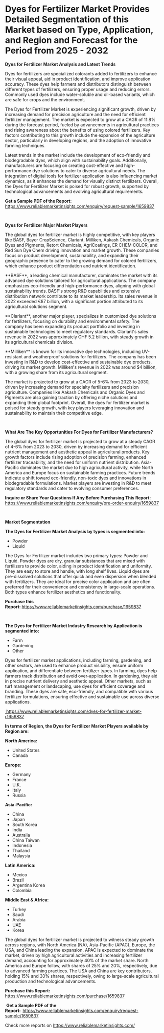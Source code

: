 <p><h1>Dyes for Fertilizer Market Provides Detailed Segmentation of this Market based on Type, Application, and Region and Forecast for the Period from 2025 - 2032</h1></p><p><strong>Dyes for Fertilizer Market Analysis and Latest Trends</strong></p>
<p><p>Dyes for fertilizers are specialized colorants added to fertilizers to enhance their visual appeal, aid in product identification, and improve application accuracy. These dyes help farmers and distributors distinguish between different types of fertilizers, ensuring proper usage and reducing errors. Commonly used dyes include water-soluble and oil-based variants, which are safe for crops and the environment.</p><p>The Dyes for Fertilizer Market is experiencing significant growth, driven by increasing demand for precision agriculture and the need for efficient fertilizer management. The market is expected to grow at a CAGR of 11.8% during the forecast period, fueled by advancements in agricultural practices and rising awareness about the benefits of using colored fertilizers. Key factors contributing to this growth include the expansion of the agriculture sector, particularly in developing regions, and the adoption of innovative farming techniques.</p><p>Latest trends in the market include the development of eco-friendly and biodegradable dyes, which align with sustainability goals. Additionally, manufacturers are focusing on creating cost-effective and high-performance dye solutions to cater to diverse agricultural needs. The integration of digital tools for fertilizer application is also influencing market dynamics, as it enhances the demand for visually distinct fertilizers. Overall, the Dyes for Fertilizer Market is poised for robust growth, supported by technological advancements and evolving agricultural requirements.</p></p>
<p><strong>Get a Sample PDF of the Report:&nbsp;</strong> <a href="https://www.reliablemarketinsights.com/enquiry/request-sample/1659837?utm_campaign=2231&utm_medium=2&utm_source=Github&utm_content=ia&utm_term=26012025&utm_id=dyes-for-fertilizer">https://www.reliablemarketinsights.com/enquiry/request-sample/1659837</a></p>
<p>&nbsp;</p>
<p><strong>Dyes for Fertilizer Major Market Players</strong></p>
<p><p>The global dyes for fertilizer market is highly competitive, with key players like BASF, Bayer CropScience, Clariant, Milliken, Aakash Chemicals, Organic Dyes and Pigments, Retort Chemicals, AgriCoatings, ER CHEM COLOR, and Red Sun Dye Chem driving innovation and market growth. These companies focus on product development, sustainability, and expanding their geographic presence to cater to the growing demand for colored fertilizers, which enhance product differentiation and nutrient identification.</p><p>**BASF**, a leading chemical manufacturer, dominates the market with its advanced dye solutions tailored for agricultural applications. The company emphasizes eco-friendly and high-performance dyes, aligning with global sustainability trends. BASF's strong R&D capabilities and extensive distribution network contribute to its market leadership. Its sales revenue in 2022 exceeded €87 billion, with a significant portion attributed to its agricultural solutions segment.</p><p>**Clariant**, another major player, specializes in customized dye solutions for fertilizers, focusing on durability and environmental safety. The company has been expanding its product portfolio and investing in sustainable technologies to meet regulatory standards. Clariant's sales revenue in 2022 was approximately CHF 5.2 billion, with steady growth in its agricultural chemicals division.</p><p>**Milliken** is known for its innovative dye technologies, including UV-resistant and weatherproof solutions for fertilizers. The company has been investing in R&D to develop cost-effective and sustainable dye products, driving its market growth. Milliken's revenue in 2022 was around $4 billion, with a growing share from its agricultural segment.</p><p>The market is projected to grow at a CAGR of 5-6% from 2023 to 2030, driven by increasing demand for specialty fertilizers and precision agriculture. Companies like Aakash Chemicals and Organic Dyes and Pigments are also gaining traction by offering niche solutions and expanding their global footprint. Overall, the dyes for fertilizer market is poised for steady growth, with key players leveraging innovation and sustainability to maintain their competitive edge.</p></p>
<p>&nbsp;</p>
<p><strong>What Are The Key Opportunities For Dyes for Fertilizer Manufacturers?</strong></p>
<p><p>The global dyes for fertilizer market is projected to grow at a steady CAGR of 4-6% from 2023 to 2030, driven by increasing demand for efficient nutrient management and aesthetic appeal in agricultural products. Key growth factors include rising adoption of precision farming, enhanced fertilizer traceability, and the need for uniform nutrient distribution. Asia-Pacific dominates the market due to high agricultural activity, while North America and Europe focus on sustainable farming practices. Future trends indicate a shift toward eco-friendly, non-toxic dyes and innovations in biodegradable formulations. Market players are investing in R&D to meet regulatory standards and cater to evolving consumer preferences.</p></p>
<p><strong>Inquire or Share Your Questions If Any Before Purchasing This Report:</strong> <a href="https://www.reliablemarketinsights.com/enquiry/pre-order-enquiry/1659837?utm_campaign=2231&utm_medium=2&utm_source=Github&utm_content=ia&utm_term=26012025&utm_id=dyes-for-fertilizer">https://www.reliablemarketinsights.com/enquiry/pre-order-enquiry/1659837</a></p>
<p>&nbsp;</p>
<p><strong>Market Segmentation</strong></p>
<p><strong>The Dyes for Fertilizer Market Analysis by types is segmented into:</strong></p>
<p><ul><li>Powder</li><li>Liquid</li></ul></p>
<p><p>The Dyes for Fertilizer market includes two primary types: Powder and Liquid. Powder dyes are dry, granular substances that are mixed with fertilizers to provide color, aiding in product identification and uniformity. They are easy to store and handle, with long shelf lives. Liquid dyes are pre-dissolved solutions that offer quick and even dispersion when blended with fertilizers. They are ideal for precise color application and are often preferred for their convenience and consistency in large-scale operations. Both types enhance fertilizer aesthetics and functionality.</p></p>
<p><strong>Purchase this Report:&nbsp;</strong><a href="https://www.reliablemarketinsights.com/purchase/1659837?utm_campaign=2231&utm_medium=2&utm_source=Github&utm_content=ia&utm_term=26012025&utm_id=dyes-for-fertilizer">https://www.reliablemarketinsights.com/purchase/1659837</a></p>
<p>&nbsp;</p>
<p><strong>The Dyes for Fertilizer Market Industry Research by Application is segmented into:</strong></p>
<p><ul><li>Farm</li><li>Gardening</li><li>Other</li></ul></p>
<p><p>Dyes for fertilizer market applications, including farming, gardening, and other sectors, are used to enhance product visibility, ensure uniform application, and differentiate between fertilizer types. In farming, dyes help farmers track distribution and avoid over-application. In gardening, they aid in precise nutrient delivery and aesthetic appeal. Other markets, such as turf management or landscaping, use dyes for efficient coverage and branding. These dyes are safe, eco-friendly, and compatible with various fertilizer formulations, ensuring effective and sustainable use across diverse applications.</p></p>
<p><a href="https://www.reliablemarketinsights.com/dyes-for-fertilizer-market-r1659837?utm_campaign=2231&utm_medium=2&utm_source=Github&utm_content=ia&utm_term=26012025&utm_id=dyes-for-fertilizer">&nbsp;https://www.reliablemarketinsights.com/dyes-for-fertilizer-market-r1659837</a></p>
<p><strong>In terms of Region, the Dyes for Fertilizer Market Players available by Region are:</strong></p>
<p>
    <p> <strong> North America: </strong>
        <ul>
            <li>United States</li>
            <li>Canada</li>
        </ul>
        </p> 
    <p> <strong> Europe: </strong>
        <ul>
            <li>Germany</li>
            <li>France</li>
            <li>U.K.</li>
            <li>Italy</li>
            <li>Russia</li>
        </ul>
        </p> 
    <p> <strong> Asia-Pacific: </strong>
        <ul>
            <li>China</li>
            <li>Japan</li>
            <li>South Korea</li>
            <li>India</li>
            <li>Australia</li>
            <li>China Taiwan</li>
            <li>Indonesia</li>
            <li>Thailand</li>
            <li>Malaysia</li>
        </ul>
        </p> 
    <p> <strong> Latin America: </strong>
        <ul>
            <li>Mexico</li>
            <li>Brazil</li>
            <li>Argentina Korea</li>
            <li>Colombia</li>
        </ul>
        </p> 
    <p> <strong> Middle East & Africa: </strong>
        <ul>
            <li>Turkey</li>
            <li>Saudi</li>
            <li>Arabia</li>
            <li>UAE</li>
            <li>Korea</li>
        </ul>
    </p>
    </p>
<p><p>The global dyes for fertilizer market is projected to witness steady growth across regions, with North America (NA), Asia-Pacific (APAC), Europe, the USA, and China leading the expansion. APAC is expected to dominate the market, driven by high agricultural activities and increasing fertilizer demand, accounting for approximately 40% of the market share. North America and Europe follow, with shares of 25% and 20%, respectively, due to advanced farming practices. The USA and China are key contributors, holding 15% and 30% shares, respectively, owing to large-scale agricultural production and technological advancements.</p></p>
<p><strong>Purchase this Report: </strong><a href="https://www.reliablemarketinsights.com/purchase/1659837?utm_campaign=2231&utm_medium=2&utm_source=Github&utm_content=ia&utm_term=26012025&utm_id=dyes-for-fertilizer">https://www.reliablemarketinsights.com/purchase/1659837</a></p>
<p>&nbsp;<strong>Get a Sample PDF of the Report:&nbsp;&nbsp;</strong><a href="https://www.reliablemarketinsights.com/enquiry/request-sample/1659837?utm_campaign=2231&utm_medium=2&utm_source=Github&utm_content=ia&utm_term=26012025&utm_id=dyes-for-fertilizer">https://www.reliablemarketinsights.com/enquiry/request-sample/1659837</a></p>
<p><strong></strong></p>
<p>Check more reports on <a href="https://www.reliablemarketinsights.com/?utm_campaign=2231&utm_medium=2&utm_source=Github&utm_content=ia&utm_term=26012025&utm_id=dyes-for-fertilizer">https://www.reliablemarketinsights.com/</a></p>